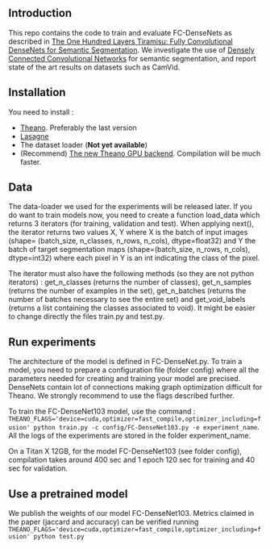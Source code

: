 ## Introduction

This repo contains the code to train and evaluate FC-DenseNets as described in [The One Hundred Layers Tiramisu:
Fully Convolutional DenseNets for Semantic Segmentation](https://arxiv.org/abs/1611.09326). We investigate the use of [Densely Connected Convolutional Networks](https://arxiv.org/abs/1608.06993) for semantic segmentation, and report state of the art results on datasets such as CamVid.

## Installation


You need to install :
- [Theano](https://github.com/Theano/Theano). Preferably the last version
- [Lasagne](https://github.com/Lasagne/Lasagne)
- The dataset loader (**Not yet available**)
- (Recommend) [The new Theano GPU backend](https://github.com/Theano/libgpuarray). Compilation will be much faster.


## Data

The data-loader we used for the experiments will be released later. If you do want to train models now, you need to create a function load_data which returns 3 iterators (for training, validation and test). When applying next(), the iterator returns two values X, Y where X is the batch of input images (shape= (batch_size, n_classes, n_rows, n_cols), dtype=float32) and Y the batch of target segmentation maps (shape=(batch_size, n_rows, n_cols), dtype=int32) where each pixel in Y is an int indicating the class of the pixel.

The iterator must also have the following methods (so they are not python iterators) : get_n_classes (returns the number of classes), get_n_samples (returns the number of examples in the set), get_n_batches (returns the number of batches necessary to see the entire set) and get_void_labels (returns a list containing the classes associated to void). It might be easier to change directly the files train.py and test.py.


## Run experiments

The architecture of the model is defined in FC-DenseNet.py. To train a model, you need to prepare a configuration file (folder config) where all the parameters needed for creating and training your model are precised. DenseNets contain lot of connections making graph optimization difficult for Theano. We strongly recommend to use the flags described further.

To train the FC-DenseNet103 model, use the command : `THEANO_FLAGS='device=cuda,optimizer=fast_compile,optimizer_including=fusion' python train.py -c config/FC-DenseNet103.py -e experiment_name`. All the logs of the experiments are stored in the folder experiment_name.

On a Titan X 12GB, for the model FC-DenseNet103 (see folder config), compilation takes around 400 sec and 1 epoch 120 sec for training and 40 sec for validation.

## Use a pretrained model

We publish the weights of our model FC-DenseNet103. Metrics claimed in the paper (jaccard and accuracy) can be verified running 
`THEANO_FLAGS='device=cuda,optimizer=fast_compile,optimizer_including=fusion' python test.py`





